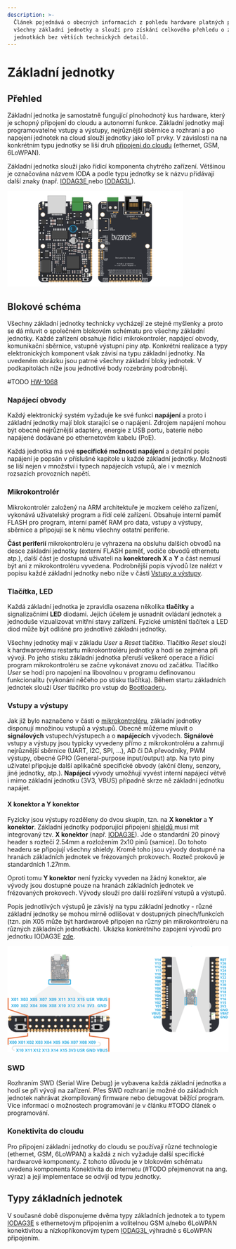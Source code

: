 ```yaml
---
description: >-
  Článek pojednává o obecných informacích z pohledu hardware platných pro
  všechny základní jednotky a slouží pro získání celkového přehledu o základních
  jednotkách bez větších technických detailů.
---
```


# Základní jednotky

## Přehled

Základní jednotka je samostatně fungující plnohodnotý kus hardware, který je schopný připojení do cloudu a autonomní funkce. Základní jednotky mají programovatelné vstupy a výstupy, nejrůznější sběrnice a rozhraní a po napojení jednotek na cloud slouží jednotky jako IoT prvky. V závislosti na na konkrétním typu jednotky se liší druh [připojení do cloudu](../../konektivita/) \(ethernet, GSM,  6LoWPAN\). 

Základní jednotka slouží jako řídicí komponenta chytrého zařízení. Většinou je označována názvem IODA a podle typu jednotky se k názvu přidávají další znaky \(např. [IODAG3E ](iodag3e/)nebo [IODAG3L](iodag3l.md)\). 

![Z&#xE1;kladn&#xED; jednotka typu IODAG3E s ethernetov&#xFD;m p&#x159;ipojen&#xED;m.](../../../.gitbook/assets/maly_ioda.png)

## Blokové schéma

Všechny základní jednotky technicky vycházejí ze stejné myšlenky a proto se dá mluvit o společném blokovém schématu pro všechny základní jednotky. Každé zařízení obsahuje řídicí mikrokontrolér, napájecí obvody, komunikační sběrnice, vstupně výstupní piny atp. Konkrétní realizace a typy elektronických komponent však závisí na typu základní jednotky. Na uvedeném obrázku jsou patrné všechny základní bloky jednotek. V podkapitolách níže jsou jednotlivé body rozebrány podrobněji.

\#TODO  [HW-1068](https://youtrack.byzance.cz/youtrack/issue/HW-1068)



### Napájecí obvody

Každý elektronický systém vyžaduje ke své funkci **napájení** a proto i základní jednotky mají blok starající se o napájení. Zdrojem napájení mohou být obecně nejrůznější adaptéry, energie z USB portu, baterie nebo napájené dodávané po ethernetovém kabelu \(PoE\).

Každá jednotka má své **specifické možnosti napájení** a detailní popis napájení je popsán v příslušné kapitole u každé základní jednotky. Možnosti se liší nejen v  množství i typech napájecích vstupů, ale i v mezních rozsazích provozních napětí.

### Mikrokontrolér

Mikrokontrolér založený na ARM architektuře je mozkem celého zařízení, vykonává uživatelský program a řídí celé zařízení. Obsahuje interní paměť FLASH pro program, interní paměť RAM pro data, vstupy a výstupy, sběrnice a připojují se k němu všechny ostatní periferie.

**Část periferií** mikrokontroléru je vyhrazena na obsluhu dalších obvodů na desce základní jednotky \(externí FLASH paměť, vodiče obvodů ethernetu atp.\), další část je dostupná uživateli na **konektorech X** a **Y** a část nemusí být ani z mikrokontroléru vyvedena. Podrobnější popis vývodů lze nalézt v popisu každé základní jednotky nebo níže v části [Vstupy a výstupy](./#vstupy-a-vystupy).

### Tlačítka, LED

Každá základní jednotka je zpravidla osazena několika **tlačítky** a signalizačními **LED** diodami. Jejich účelem je usnadnit ovládaní jednotek a jednoduše vizualizovat vnitřní stavy zařízení. Fyzické umístění tlačítek a LED diod může být odlišné pro jednotlivé základní jednotky.

Všechny jednotky mají v základu _User_  a _Reset_ tlačítko. Tlačítko _Reset_ slouží k hardwarovému restartu mikrokontroléru jednotky a hodí se zejména při vývoji. Po jeho stisku základní jednotka přeruší veškeré operace a řídicí program mikrokontroléru se začne vykonávat znovu od začátku. Tlačítko _User_ se hodí pro napojení na libovolnou v programu definovanou funkcionalitu \(vykonání něčeho po stisku tlačítka\). Během startu základních jednotek slouží _User_ tlačítko pro vstup do [Bootloaderu](../../architektura-fw/bootloader/).

### Vstupy a výstupy

Jak již bylo naznačeno v části o [mikrokontroléru](./#mikrokontroler), základní jednotky disponují množinou vstupů a výstupů. Obecně můžeme mluvit o **signálových** vstupech/výstupech a o **napájecích** vývodech. **Signálové** vstupy a výstupy jsou typicky vyvedeny přímo z mikrokontroléru a zahrnují nejrůznější sběrnice \(UART, I2C, SPI, ...\), AD či DA převodníky, PWM výstupy, obecné GPIO \(General-purpose input/output\) atp. Na tyto piny uživatel připojuje další aplikačně specifické obvody \(akční členy, senzory, jiné jednotky, atp.\). **Napájecí** vývody umožňují vyvést interní napájecí větvě i mimo základní jednotku \(3V3, VBUS\) případně skrze ně základní jednotku napájet. 

#### **X konektor** a **Y konektor**

Fyzicky jsou výstupy rozděleny do dvou skupin, tzn. na **X konektor** a **Y konektor**. Základní jednotky podporující připojení [shieldů ](../rozsirujici-moduly/)musí mít integrovaný tzv. **X konektor** \(např. [IODAG3E](iodag3e/)\). Jde o standardní 20 pinový header s roztečí 2.54mm a rozložením 2x10 pinů \(samice\). Do tohoto headeru se připojují všechny shieldy. Kromě toho jsou vývody dostupné na hranách základních jednotek ve frézovaných prokovech. Rozteč prokovů je standardních 1.27mm.

Oproti tomu **Y konektor** není fyzicky vyveden na žádný konektor, ale vývody jsou dostupné pouze na hranách základních jednotek ve frézovaných prokovech. Vývody slouží pro další rozšíření vstupů a výstupů.

Popis jednotlivých výstupů je závislý na typu základní jednotky - různé základní jednotky se mohou mírně odlišovat v dostupných pinech/funkcích \(tzn. pin X05 může být hardwarově připojen na různý pin mikrokontroléru na různých základních jednotkách\). Ukázka konkrétního zapojení vývodů pro jednotku IODAG3E [zde](iodag3e/rozhrani-a-periferie.md#gpio-a-sbernice).

![P&#x159;&#xED;klad X konektoru \(vlevo\) a Y konektory \(vpravo\) na z&#xE1;kladn&#xED; desce IODAG3E.](../../../.gitbook/assets/x_y_conn.png)

### SWD

Rozhraním SWD \(Serial Wire Debug\) je vybavena každá základní jednotka a hodí se při vývoji na zařízení. Přes SWD rozhraní je možné do základních jednotek nahrávat zkompilovaný firmware nebo debugovat běžící program. Více informací o možnostech programování je v článku \#TODO článek o programování.

### Konektivita do cloudu

Pro připojení základní jednotky do cloudu se používají různé technologie \(ethernet, GSM,  6LoWPAN\) a každá z nich vyžaduje další specifické hardwarové komponenty. Z tohoto důvodu je v blokovém schématu uvedena komponenta Konektivita do internetu \(\#TODO přejmenovat na ang. výraz\) a její implementace se odvíjí od typu jednotky.

## Typy základních jednotek

V současné době disponujeme dvěma typy základních jednotek a to typem [IODAG3E](iodag3e/) s ethernetovým připojením a volitelnou GSM a/nebo 6LoWPAN konektivitou a nízkopříkonovým typem [IODAG3L ](iodag3l.md)výhradně s 6LoWPAN připojením. 

## 




